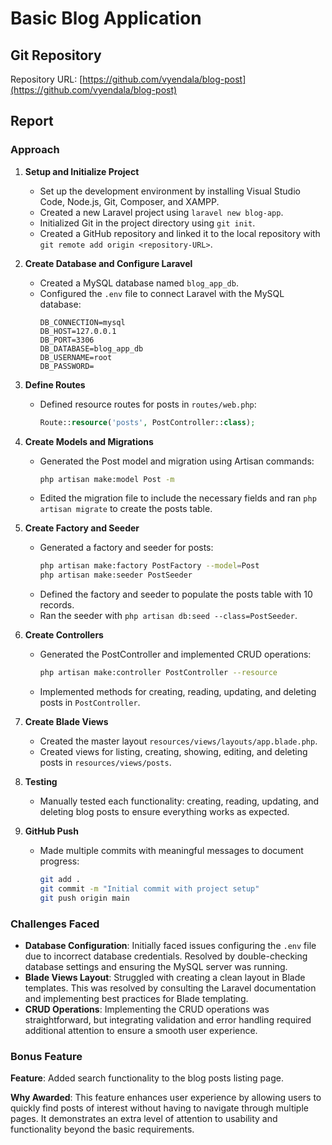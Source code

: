 # Basic Blog Application

## Git Repository

Repository URL: [https://github.com/vyendala/blog-post](https://github.com/vyendala/blog-post)

## Report

### Approach

1. **Setup and Initialize Project**
   - Set up the development environment by installing Visual Studio Code, Node.js, Git, Composer, and XAMPP.
   - Created a new Laravel project using `laravel new blog-app`.
   - Initialized Git in the project directory using `git init`.
   - Created a GitHub repository and linked it to the local repository with `git remote add origin <repository-URL>`.

2. **Create Database and Configure Laravel**
   - Created a MySQL database named `blog_app_db`.
   - Configured the `.env` file to connect Laravel with the MySQL database:
     ```plaintext
     DB_CONNECTION=mysql
     DB_HOST=127.0.0.1
     DB_PORT=3306
     DB_DATABASE=blog_app_db
     DB_USERNAME=root
     DB_PASSWORD=
     ```

3. **Define Routes**
   - Defined resource routes for posts in `routes/web.php`:
     ```php
     Route::resource('posts', PostController::class);
     ```

4. **Create Models and Migrations**
   - Generated the Post model and migration using Artisan commands:
     ```bash
     php artisan make:model Post -m
     ```
   - Edited the migration file to include the necessary fields and ran `php artisan migrate` to create the posts table.

5. **Create Factory and Seeder**
   - Generated a factory and seeder for posts:
     ```bash
     php artisan make:factory PostFactory --model=Post
     php artisan make:seeder PostSeeder
     ```
   - Defined the factory and seeder to populate the posts table with 10 records.
   - Ran the seeder with `php artisan db:seed --class=PostSeeder`.

6. **Create Controllers**
   - Generated the PostController and implemented CRUD operations:
     ```bash
     php artisan make:controller PostController --resource
     ```
   - Implemented methods for creating, reading, updating, and deleting posts in `PostController`.

7. **Create Blade Views**
   - Created the master layout `resources/views/layouts/app.blade.php`.
   - Created views for listing, creating, showing, editing, and deleting posts in `resources/views/posts`.

8. **Testing**
   - Manually tested each functionality: creating, reading, updating, and deleting blog posts to ensure everything works as expected.

9. **GitHub Push**
   - Made multiple commits with meaningful messages to document progress:
     ```bash
     git add .
     git commit -m "Initial commit with project setup"
     git push origin main
     ```

### Challenges Faced

- **Database Configuration**: Initially faced issues configuring the `.env` file due to incorrect database credentials. Resolved by double-checking database settings and ensuring the MySQL server was running.
- **Blade Views Layout**: Struggled with creating a clean layout in Blade templates. This was resolved by consulting the Laravel documentation and implementing best practices for Blade templating.
- **CRUD Operations**: Implementing the CRUD operations was straightforward, but integrating validation and error handling required additional attention to ensure a smooth user experience.

### Bonus Feature

**Feature**: Added search functionality to the blog posts listing page.

**Why Awarded**: This feature enhances user experience by allowing users to quickly find posts of interest without having to navigate through multiple pages. It demonstrates an extra level of attention to usability and functionality beyond the basic requirements.

